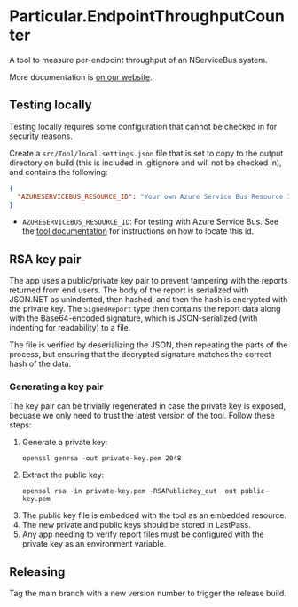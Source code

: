 # Particular.EndpointThroughputCounter

A tool to measure per-endpoint throughput of an NServiceBus system.

More documentation is [on our website](https://docs.particular.net/nservicebus/throughput-tool/).

## Testing locally

Testing locally requires some configuration that cannot be checked in for security reasons.

Create a `src/Tool/local.settings.json` file that is set to copy to the output directory on build (this is included in .gitignore and will not be checked in), and contains the following:

```json
{
  "AZURESERVICEBUS_RESOURCE_ID": "Your own Azure Service Bus Resource Id"
}
```

* `AZURESERVICEBUS_RESOURCE_ID`: For testing with Azure Service Bus. See the [tool documentation](https://docs.particular.net/nservicebus/throughput-tool/azure-service-bus#running-the-tool) for instructions on how to locate this id.

## RSA key pair

The app uses a public/private key pair to prevent tampering with the reports returned from end users. The body of the report is serialized with JSON.NET as unindented, then hashed, and then the hash is encrypted with the private key. The `SignedReport` type then contains the report data along with the Base64-encoded signature, which is JSON-serialized (with indenting for readability) to a file.

The file is verified by deserializing the JSON, then repeating the parts of the process, but ensuring that the decrypted signature matches the correct hash of the data.

### Generating a key pair

The key pair can be trivially regenerated in case the private key is exposed, becuase we only need to trust the latest version of the tool. Follow these steps:

1. Generate a private key:
   ```
   openssl genrsa -out private-key.pem 2048
   ```
2. Extract the public key:
   ```
   openssl rsa -in private-key.pem -RSAPublicKey_out -out public-key.pem
   ```
3. The public key file is embedded with the tool as an embedded resource.
4. The new private and public keys should be stored in LastPass.
5. Any app needing to verify report files must be configured with the private key as an environment variable.

## Releasing

Tag the main branch with a new version number to trigger the release build.

